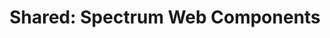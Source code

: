 ---
layout: examples.njk
title: 'Shared: Spectrum Web Components'
displayName: Shared
componentName: shared
tags:
  - component-examples
---